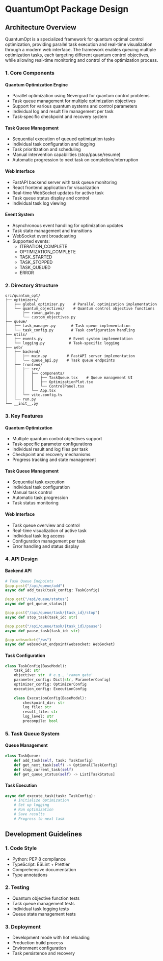 # QuantumOpt Package Design

## Architecture Overview

QuantumOpt is a specialized framework for quantum optimal control optimization, providing parallel task execution and real-time visualization through a modern web interface. The framework enables queuing multiple optimization tasks, each targeting different quantum control objectives, while allowing real-time monitoring and control of the optimization process.

### 1. Core Components

#### Quantum Optimization Engine
- Parallel optimization using Nevergrad for quantum control problems
- Task queue management for multiple optimization objectives
- Support for various quantum systems and control parameters
- Individual log and result file management per task
- Task-specific checkpoint and recovery system

#### Task Queue Management
- Sequential execution of queued optimization tasks
- Individual task configuration and logging
- Task prioritization and scheduling
- Manual intervention capabilities (stop/pause/resume)
- Automatic progression to next task on completion/interruption

#### Web Interface
- FastAPI backend server with task queue monitoring
- React frontend application for visualization
- Real-time WebSocket updates for active task
- Task queue status display and control
- Individual task log viewing

#### Event System
- Asynchronous event handling for optimization updates
- Task state management and transitions
- WebSocket event broadcasting
- Supported events:
  - ITERATION_COMPLETE
  - OPTIMIZATION_COMPLETE
  - TASK_STARTED
  - TASK_STOPPED
  - TASK_QUEUED
  - ERROR

### 2. Directory Structure

```
src/quantum_opt/
├── optimizers/
│   ├── global_optimizer.py    # Parallel optimization implementation
│   └── quantum_objectives/    # Quantum control objective functions
│       ├── raman_gate.py
│       └── custom_objectives.py
├── queue/
│   ├── task_manager.py       # Task queue implementation
│   └── task_config.py        # Task configuration handling
├── utils/
│   ├── events.py            # Event system implementation
│   └── logging.py           # Task-specific logging
├── web/
│   ├── backend/
│   │   ├── main.py         # FastAPI server implementation
│   │   └── queue_api.py    # Task queue endpoints
│   ├── frontend/
│   │   ├── src/
│   │   │   ├── components/
│   │   │   │   ├── TaskQueue.tsx    # Queue management UI
│   │   │   │   ├── OptimizationPlot.tsx
│   │   │   │   └── ControlPanel.tsx
│   │   │   └── App.tsx
│   │   └── vite.config.ts
│   └── run.py
└── __init__.py
```

### 3. Key Features

#### Quantum Optimization
- Multiple quantum control objectives support
- Task-specific parameter configurations
- Individual result and log files per task
- Checkpoint and recovery mechanisms
- Progress tracking and state management

#### Task Queue Management
- Sequential task execution
- Individual task configuration
- Manual task control
- Automatic task progression
- Task status monitoring

#### Web Interface
- Task queue overview and control
- Real-time visualization of active task
- Individual task log access
- Configuration management per task
- Error handling and status display

### 4. API Design

#### Backend API
```python
# Task Queue Endpoints
@app.post("/api/queue/add")
async def add_task(task_config: TaskConfig)

@app.get("/api/queue/status")
async def get_queue_status()

@app.post("/api/queue/task/{task_id}/stop")
async def stop_task(task_id: str)

@app.post("/api/queue/task/{task_id}/pause")
async def pause_task(task_id: str)

@app.websocket("/ws")
async def websocket_endpoint(websocket: WebSocket)
```

#### Task Configuration
```python
class TaskConfig(BaseModel):
    task_id: str
    objective: str  # e.g., 'raman_gate'
    parameter_config: Dict[str, ParameterConfig]
    optimizer_config: OptimizerConfig
    execution_config: ExecutionConfig
    
    class ExecutionConfig(BaseModel):
        checkpoint_dir: str
        log_file: str
        result_file: str
        log_level: str
        precompile: bool
```

### 5. Task Queue System

#### Queue Management
```python
class TaskQueue:
    def add_task(self, task: TaskConfig)
    def get_next_task(self) -> Optional[TaskConfig]
    def stop_current_task(self)
    def get_queue_status(self) -> List[TaskStatus]
```

#### Task Execution
```python
async def execute_task(task: TaskConfig):
    # Initialize optimization
    # Set up logging
    # Run optimization
    # Save results
    # Progress to next task
```

## Development Guidelines

### 1. Code Style
- Python: PEP 8 compliance
- TypeScript: ESLint + Prettier
- Comprehensive documentation
- Type annotations

### 2. Testing
- Quantum objective function tests
- Task queue management tests
- Individual task logging tests
- Queue state management tests

### 3. Deployment
- Development mode with hot reloading
- Production build process
- Environment configuration
- Task persistence and recovery
